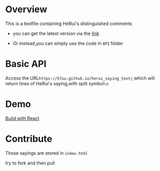 # Overview

This is a textfile containing HeRui's distinguished comments

- you can get the latest version via the [link](https://57uu.github.io/herui_saying_text/)

- Or instead,you can simply use the code in `API` folder

# Basic API

Access the URL`https://57uu.github.io/herui_saying_text/`,which will return lines of HeRui's saying,with split symbol`\n`

# Demo

[Build with React](https://57uu.github.io/herui_saying/)
# Contribute

Those sayings are stored in `index.html`

try to fork and then pull
